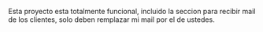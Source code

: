 Esta proyecto esta totalmente funcional, incluido la seccion para recibir mail de los clientes, solo deben remplazar mi mail por el de ustedes.

